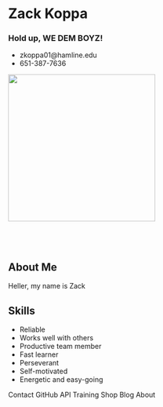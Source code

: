 <html>
<!DOCTYPE=html>
</html>





<head>
<div class="main">
  <title> Zack's Webpage
  </title>

  <h1>Zack Koppa</h1>
  	<h3>Hold up, WE DEM BOYZ!</h3>
	 <ul>
	  <li>zkoppa01@hamline.edu</li>
	   <li>651-387-7636</li>
</div>	





<img 
	width="300" height="300"
	src="https://scontent-iad3-1.xx.fbcdn.net/v/t1.0-9/603075_588582571209685_1211122232_n.jpg?oh=feeb246ba54ed510b30c146174c291fd&oe=5885F1C0"/>
	<br>
	<br>  
	<br>











<body>
<div class="nav">
  <h2>
  About Me
  </h2>
  <p>
  Heller, my name is Zack
  </p>
  
   <h2>
	   Skills
	 </h2>  
	 <ul>
	 <li>Reliable</li>
	 <li>Works well with others</li>
	 <li>Productive team member</li>
	 <li>Fast learner</li>
	 <li>Perseverant</li>
	 <li>Self-motivated</li>
	 <li>Energetic and easy-going</li>
	 </ul>

</body>

<div>









</head>


Contact GitHub API Training Shop Blog About
